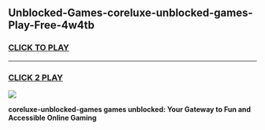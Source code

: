
## Unblocked-Games-coreluxe-unblocked-games-Play-Free-4w4tb
<h3>
<a href="https://premium76.site?title=coreluxe-unblocked-games&ref=18A">CLICK TO PLAY</a></h3>
<hr>

<h3>
<a href="https://premium76.site?title=coreluxe-unblocked-games&ref=18A">CLICK 2 PLAY</a>
  
</h3>

<a href="https://premium76.site?title=coreluxe-unblocked-games&ref=18A"><img src="https://clearcache.store/games.png"></a>


**coreluxe-unblocked-games games unblocked: Your Gateway to Fun and Accessible Online Gaming**
